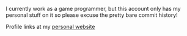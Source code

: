 I currently work as a game programmer, but this account only has my personal stuff on it so please excuse the pretty bare commit history!

Profile links at my [personal website](https://jackvine.com/)

